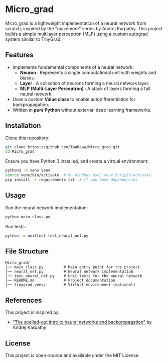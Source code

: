 # Micro_grad

Micro_grad is a lightweight implementation of a neural network from scratch, inspired by the "makemore" series by Andrej Karpathy. This project builds a simple multilayer perceptron (MLP) using a custom autograd system similar to TinyGrad.

## Features

* Implements fundamental components of a neural network:
  * **Neuron** : Represents a single computational unit with weights and biases.
  * **Layer** : A collection of neurons forming a neural network layer.
  * **MLP (Multi-Layer Perceptron)** : A stack of layers forming a full neural network.
* Uses a custom **Value class** to enable autodifferentiation for backpropagation.
* Written in **pure Python** without external deep learning frameworks.

## Installation

Clone this repository:

```bash
git clone https://github.com/Twahaaa/Micro_grad.git
cd Micro_grad
```

Ensure you have Python 3 installed, and create a virtual environment:

```bash
python3 -m venv venv
source venv/bin/activate  # On Windows use: venv\Scripts\activate
pip install -r requirements.txt  # If you have dependencies
```

## Usage

Run the neural network implementation:

```bash
python main_class.py
```

Run tests:

```bash
python -m unittest test_neural_net.py
```

## File Structure

```
Micro_grad/
│── main_class.py         # Main entry point for the project
│── neural_net.py         # Neural network implementation
│── test_neural_net.py    # Unit tests for the neural network
│── README.md             # Project documentation
│── tinygrad_venv/        # Virtual environment (optional)
```

## References

This project is inspired by:

* [&#34;The spelled-out intro to neural networks and backpropagation&#34;](https://www.youtube.com/watch?v=VMj-3S1tku0) by Andrej Karpathy

## License

This project is open-source and available under the MIT License.
